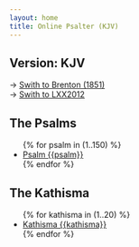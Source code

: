 ```yaml
---
layout: home
title: Online Psalter (KJV)
---
```


## Version: KJV
→ [Swith to Brenton (1851)](/)  
→ [Swith to LXX2012](/lxx2012/)

## The Psalms
<ul id="psalms">
    {% for psalm in (1..150) %}
        <li><a href="psalm/{{psalm}}/">Psalm {{psalm}}</a></li>
    {% endfor %}
</ul>

## The Kathisma
<ul id="kathisma">
    {% for kathisma in (1..20) %}
        <li><a href="kathisma/{{kathisma}}/">Kathisma {{kathisma}}</a></li>
    {% endfor %}
</ul>
